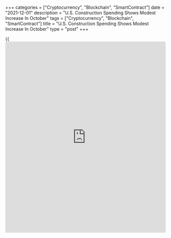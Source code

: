 +++
categories = ["Cryptocurrency", "Blockchain", "SmartContract"]
date = "2021-12-01"
description = "U.S. Construction Spending Shows Modest Increase In October"
tags = ["Cryptocurrency", "Blockchain", "SmartContract"]
title = "U.S. Construction Spending Shows Modest Increase In October"
type = "post"
+++

{{<iframe id="large-banner" src="https://www.bounty.group/#slide=8.0" width="100%" height="600" scrolling="no" style="border: 0px solid rgb(216, 221, 230); border-radius: 3px;">}}

The Commerce Department released a report on Wednesday showing a modest
increase in U.S. construction spending in the month of October.

The report said construction spending inched up by 0.2 percent to an
annual rate of $1.598 trillion in October after edging down by 0.1
percent to a revised rate of $1.595 trillion in September.

Economists had expected construction spending to increase by 0.4 percent
compared to the 0.5 percent drop originally reported for the previous
month.

The modest increase in construction spending came as spending on public
construction jumped by 1.8 percent to an annual rate of $353.0 billion.

Spending on highway construction surged up by 2.4 percent to a rate of
$102.5 billion, while spending on educational construction crept up by
0.2 percent to a rate of $82.2 billion.

Meanwhile, the Commerce Department said spending on private construction
dipped by 0.2 percent to an annual rate of $1.245 billion.

Spending on residential construction fell by 0.5 percent to a rate of
$774.7 billion, more than offsetting a 0.2 percent uptick in spending on
non-residential construction to a rate of $470.3 billion.

The Commerce Department noted total construction spending in October was
up by 8.6 percent compared to the same month a year ago.

For comments and feedback [contact](https://www.playgroundfx.com/contact/): editorial@rtt[news](https://www.letsplayfx.com/blog/forex-news-website/).com

[Economic News][1]

 **What parts of the world are seeing the best (and worst) economic
performances lately? Click[here][2] to check out our [Econ Scorecard][2]
and find out! See up-to-the-moment [ranking](https://www.playgroundfx.com/blog/crypto-exchange-ranking/)s for the best and worst
performers in [GDP][3], [unemployment rate][4], [inflation][5] and much
more.**

   1. www.rtt[news](https://www.letsplayfx.com/blog/forex-news-website/).com/Content/EconomicNews.aspx
   2. www.rtt[news](https://www.letsplayfx.com/blog/forex-news-website/).com/economic-scorecard/world-rank/PPI/highest-performance.aspx
   3. www.rtt[news](https://www.letsplayfx.com/blog/forex-news-website/).com/economic-scorecard/world-rank/GDP/highest-performance.aspx
   4. www.rtt[news](https://www.letsplayfx.com/blog/forex-news-website/).com/economic-scorecard/world-rank/unemployment-rate/lowest-performance.aspx
   5. www.rtt[news](https://www.letsplayfx.com/blog/forex-news-website/).com/economic-scorecard/world-rank/CPI/highest-performance.aspx